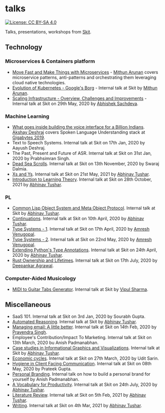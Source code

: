# talks

[![License: CC BY-SA 4.0](https://img.shields.io/badge/License-CC%20BY--SA%204.0-lightgrey.svg)](https://creativecommons.org/licenses/by-sa/4.0/)

Talks, presentations, workshops from [Skit](http://skit.ai/).

## Technology

### Microservices & Containers platform

+ [Move Fast and Make Things with Microservices](move-fast-and-make-things-with-microservices/README.md) - [Mithun Arunan](https://twitter.com/MithunArunan) covers microservice patterns, anti-patterns and orchestrating them leveraging cloud native technologies.
+ [Evolution of Kubernetes - Google's Borg](evolution-of-kubernetes-googles-borg/README.md) - Internal talk at Skit by [Mithun Arunan](https://twitter.com/MithunArunan).
+ [Scaling Infrastructure - Overview, Challenges and Improvements](https://docs.google.com/presentation/d/14YQ1uYh8974hMUc045caSxZXUtQKvAWsb3OrEPDyYJ0) - Internal talk at Skit on 29th May, 2020 by [Abhishek Sachdeva](https://github.com/abhisheksachdeva/).

### Machine Learning

+ [What goes inside building the voice interface for a Billion Indians](slu-gigabytes/README.md). [Akshay Deshraj](https://github.com/axay/) covers Spoken Language Understanding stack at [Gigabytes 2019](https://gigabytes.co.in).
+ Text to Speech Systems. Internal talk at Skit on 17th Jan, 2020 by Aayush Deshraj.
+ The Past, Present and Future of ASR. Internal talk at Skit on 31st Jan, 2020 by Prabhsimran Singh.
+ [Dead Sea Scrolls](./dead-sea-scrolls). Internal talk at Skit on 13th November, 2020 by Swaraj Dalmia.
+ [Xs and Ys](./xs-and-ys). Internal talk at Skit on 21st May, 2021 by [Abhinav Tushar](https://lepisma.xyz).
+ [Introduction to Learning Theory](./intro-learning-theory). Internal talk at Skit on 28th October, 2021 by [Abhinav Tushar](https://lepisma.xyz).


### PL

+ [Common Lisp Object System and Meta Object Protocol](./clos-mop). Internal talk at Skit by [Abhinav Tushar](https://lepisma.xyz).
+ [Continuations](./continuations). Internal talk at Skit on 10th April, 2020 by [Abhinav Tushar](https://lepisma.xyz).
+ [Type Systems - 1](https://docs.google.com/presentation/d/1IhJ51zk-qeOIpnJdD3AiWD5n18kKkuK4dvShoW2t6uc). Internal talk at Skit on 17th April, 2020 by [Amresh Venugopal](https://github.com/ltbringer).
+ [Type Systems - 2](https://docs.google.com/presentation/d/1IhJ51zk-qeOIpnJdD3AiWD5n18kKkuK4dvShoW2t6uc/edit#slide=id.g839489554e_0_29). Internal talk at Skit on 22nd May, 2020 by [Amresh Venugopal](https://github.com/ltbringer).
+ [Extending Python's Type Annotations](./type-annotations). Internal talk at Skit on 24th April, 2020 by [Abhinav Tushar](https://lepisma.xyz).
+ [Rust Ownership and Lifetimes](./rust-ownership-and-lifetimes). Internal talk at Skit on 17th July, 2020 by [Deepankar Agrawal](deep110.github.io).

### Computer-Aided Musicology

+ [MIDI to Guitar Tabs Generator](midi-to-guitar-tabs/README.md). Internal talk at Skit by [Vipul Sharma](https://github.com/vipul-sharma20/).

## Miscellaneous
+ SaaS 101. Internal talk at Skit on 3rd Jan, 2020 by Sourabh Gupta.
+ [Automated Reasoning](automated-reasoning/README.org). Internal talk at Skit by [Abhinav Tushar](https://lepisma.xyz).
+ [Managing email: A little better](https://docs.google.com/presentation/d/1u2HP4UOli2z_9bPnKo5sitWgjFDhuE6ow0bi99k-ru4/edit?usp=sharing). Internal talk at Skit on 14th Feb, 2020 by [Pravendra Singh](https://twitter.com/hackpravj).
+ Employee's Contribution/Impact To Marketing. Internal talk at Skit on 13th March, 2020 bu Anish Padmanabhan.
+ [Case studies in Informational Graphics and Visualizations](information-graphics/README.org). Internal talk at Skit by [Abhinav Tushar](https://lepisma.xyz).
+ [Economic cycles](https://docs.google.com/presentation/d/130QWVonkw5HzH0e2SLTec3U45riApY8cb-nac9TumP8/edit#slide=id.p). Internal talk at Skit on 27th March, 2020 by Udit Sarin.
+ [Hygiene in Client Facing Communication](./hygiene-in-client-facing-communication/). Internal talk at Skit on 08th May, 2020 by Prateek Gupta.
+ [Personal Branding](./personal-branding/). Internal talk on how to build a personal brand for yourself by Anish Padmanabhan.
+ [A Vocabulary for Productivity](./vocab-productivity). Internal talk at Skit on 24th July, 2020 by [Abhinav Tushar](https://lepisma.xyz).
+ [Literature Review](./literature-review). Internal talk at Skit on 5th Feb, 2021 by [Abhinav Tushar](https://lepisma.xyz).
+ [Writing](./writing-researches). Internal talk at Skit on 4th Mar, 2021 by [Abhinav Tushar](https://lepisma.xyz).
